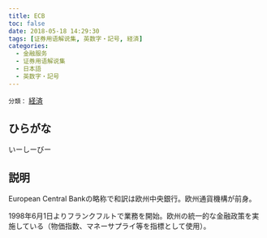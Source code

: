```yaml
---
title: ECB
toc: false
date: 2018-05-18 14:29:30
tags: [证券用语解说集, 英数字・記号, 経済]
categories:
  - 金融服务
  - 证券用语解说集
  - 日本語
  - 英数字・記号
---
```


`分類：` [経済](/tags/経済/)

## ひらがな

いーしーびー

## 説明

European Central Bankの略称で和訳は欧州中央銀行。欧州通貨機構が前身。

1998年6月1日よりフランクフルトで業務を開始。欧州の統一的な金融政策を実施している（物価指数、マネーサプライ等を指標として使用）。
